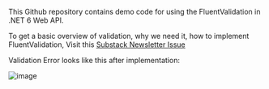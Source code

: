 This Github repository contains demo code for using the FluentValidation in .NET 6 Web API.

To get a basic overview of validation, why we need it, how to implement FluentValidation,  Visit this [Substack Newsletter Issue](https://mwaseemzakir.substack.com/p/ep-30-how-to-use-fluent-validation)


Validation Error looks like this after implementation:

 ![image](https://github.com/Mwaseemzakir/FluentValidationDemo/assets/44539744/c3f39367-5c73-4133-b931-b3299549d0da)
